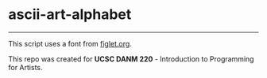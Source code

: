 # ascii-art-alphabet

----------------------
This script uses a font from [figlet.org](http://www.figlet.org/fontdb_example.cgi?font=poison.flf).

This repo was created for **UCSC DANM 220** - Introduction to Programming for Artists.
